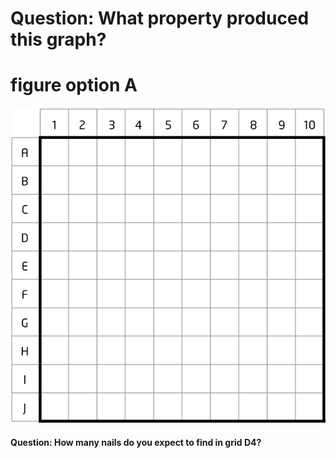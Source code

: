 # Question: What property produced this graph?


# figure option A
![](https://github.com/UVADS/case-studies/blob/main/archaeology-site/grid-empty.png)



#### Question: How many nails do you expect to find in grid D4?
